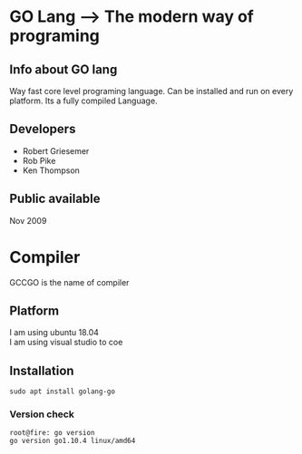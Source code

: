 # GO Lang --> The modern way of programing 

## Info about GO lang 
Way fast core level programing  language.
Can be installed and run on every platform.
Its a fully compiled Language.

## Developers 
<ul>
<li>Robert Griesemer</li>
<li>Rob Pike</li>
<li> Ken Thompson </li>
</ul>

##  Public available 
Nov 2009 

# Compiler

GCCGO is the name of compiler 

## Platform 
I am using ubuntu 18.04  <br/>
I am using visual studio to coe  <br/>

##  Installation 
```
sudo apt install golang-go 
```
###  Version check 
```
root@fire: go version 
go version go1.10.4 linux/amd64
```
